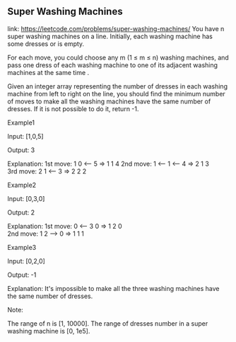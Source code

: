 ## Super Washing Machines 
link: <https://leetcode.com/problems/super-washing-machines/>
You have n super washing machines on a line. Initially, each washing machine has some dresses or is empty. 


For each move, you could choose any m (1 ≤ m ≤ n) washing machines, and pass one dress of each washing machine to one of its adjacent washing machines  at the same time .  

Given an integer array representing the number of dresses in each washing machine from left to right on the line, you should find the minimum number of moves to make all the washing machines have the same number of dresses. If it is not possible to do it, return -1.

Example1

Input: [1,0,5]

Output: 3

Explanation: 
1st move:    1     0 <-- 5    =>    1     1     4
2nd move:    1 <-- 1 <-- 4    =>    2     1     3    
3rd move:    2     1 <-- 3    =>    2     2     2   


Example2

Input: [0,3,0]

Output: 2

Explanation: 
1st move:    0 <-- 3     0    =>    1     2     0    
2nd move:    1     2 --> 0    =>    1     1     1     


Example3

Input: [0,2,0]

Output: -1

Explanation: 
It's impossible to make all the three washing machines have the same number of dresses. 




Note:

The range of n is [1, 10000].
The range of dresses number in a super washing machine is [0, 1e5].

